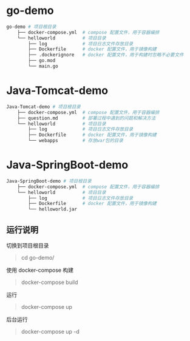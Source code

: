 # go-demo

```sh
go-demo # 项目根目录
    ├── docker-compose.yml  # compose 配置文件，用于容器编排
    └── helloworld          # 项目目录
        ├── log             # 项目日志文件存放目录
        ├── Dockerfile      # docker 配置文件，用于镜像构建
        ├── .dockerignore   # docker 配置文件，用于构建时忽略不必要文件
        ├── go.mod
        └── main.go
```


# Java-Tomcat-demo

```sh
Java-Tomcat-demo # 项目根目录
    ├── docker-compose.yml  # compose 配置文件，用于容器编排
    ├── question.md         # 部署过程中遇到的问题和解决方法
    └── helloworld          # 项目目录
        ├── log             # 项目日志文件存放目录
        ├── Dockerfile      # docker 配置文件，用于镜像构建
        └── webapps         # 存放war包的目录
```


# Java-SpringBoot-demo

```sh
Java-SpringBoot-demo # 项目根目录
    ├── docker-compose.yml  # compose 配置文件，用于容器编排
    └── helloworld          # 项目目录
        ├── log             # 项目日志文件存放目录
        ├── Dockerfile      # docker 配置文件，用于镜像构建
        └── helloworld.jar  
```

## 运行说明
切换到项目根目录
> cd go-demo/

使用 docker-compose 构建
> docker-compose build

运行
> docker-compose up

后台运行
> docker-compose up -d
